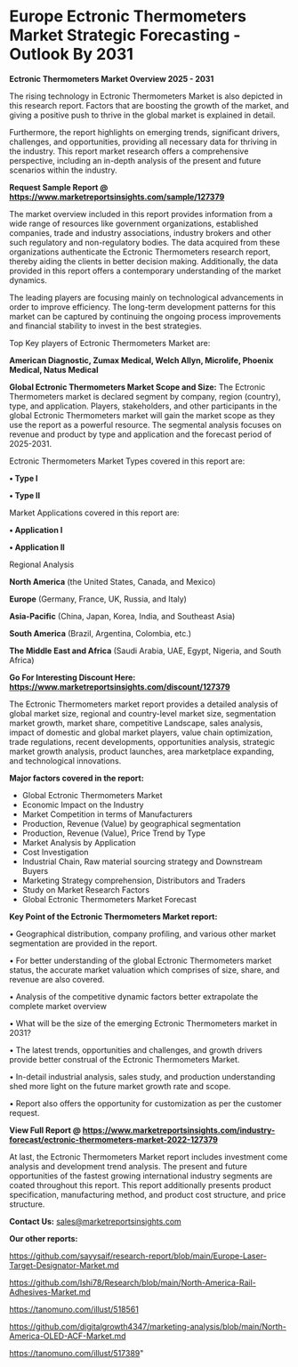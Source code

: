 # Europe Ectronic Thermometers Market Strategic Forecasting - Outlook By 2031

<Strong> Ectronic Thermometers Market Overview 2025 - 2031</strong>

The rising technology in Ectronic Thermometers Market is also depicted in this research report. Factors that are boosting the growth of the market, and giving a positive push to thrive in the global market is explained in detail.

Furthermore, the report highlights on emerging trends, significant drivers, challenges, and opportunities, providing all necessary data for thriving in the industry. This report market research offers a comprehensive perspective, including an in-depth analysis of the present and future scenarios within the industry.

<strong>Request Sample Report @ <a href=https://www.marketreportsinsights.com/sample/127379>https://www.marketreportsinsights.com/sample/127379</a></strong>

The market overview included in this report provides information from a wide range of resources like government organizations, established companies, trade and industry associations, industry brokers and other such regulatory and non-regulatory bodies. The data acquired from these organizations authenticate the Ectronic Thermometers research report, thereby aiding the clients in better decision making. Additionally, the data provided in this report offers a contemporary understanding of the market dynamics.

The leading players are focusing mainly on technological advancements in order to improve efficiency. The long-term development patterns for this market can be captured by continuing the ongoing process improvements and financial stability to invest in the best strategies.

Top Key players of Ectronic Thermometers Market are:

<strong>American Diagnostic, Zumax Medical, Welch Allyn, Microlife, Phoenix Medical, Natus Medical</strong>

<strong><b>Global Ectronic Thermometers Market Scope and Size:</b></strong>
The Ectronic Thermometers market is declared segment by company, region (country), type, and application. Players, stakeholders, and other participants in the global Ectronic Thermometers market will gain the market scope as they use the report as a powerful resource. The segmental analysis focuses on revenue and product by type and application and the forecast period of 2025-2031.

Ectronic Thermometers Market Types covered in this report are:

<strong>• Type I

• Type II</strong>

Market Applications covered in this report are:

<strong>• Application I

• Application II</strong> 

Regional Analysis

<strong>North America</strong> (the United States, Canada, and Mexico)

<strong>Europe</strong> (Germany, France, UK, Russia, and Italy)

<strong>Asia-Pacific</strong> (China, Japan, Korea, India, and Southeast Asia)

<strong>South America</strong> (Brazil, Argentina, Colombia, etc.)

<strong>The Middle East and Africa</strong> (Saudi Arabia, UAE, Egypt, Nigeria, and South Africa)

<strong>Go For Interesting Discount Here: <a href=https://www.marketreportsinsights.com/discount/127379>https://www.marketreportsinsights.com/discount/127379</a></strong>

The Ectronic Thermometers market report provides a detailed analysis of global market size, regional and country-level market size, segmentation market growth, market share, competitive Landscape, sales analysis, impact of domestic and global market players, value chain optimization, trade regulations, recent developments, opportunities analysis, strategic market growth analysis, product launches, area marketplace expanding, and technological innovations.

<strong><b>Major factors covered in the report:</b></strong>
<ul>
  <li>Global Ectronic Thermometers Market </li>
  <li>Economic Impact on the Industry</li>
  <li>Market Competition in terms of Manufacturers</li>
  <li>Production, Revenue (Value) by geographical segmentation</li>
  <li>Production, Revenue (Value), Price Trend by Type</li>
  <li>Market Analysis by Application</li>
  <li>Cost Investigation</li>
  <li>Industrial Chain, Raw material sourcing strategy and Downstream Buyers</li>
  <li>Marketing Strategy comprehension, Distributors and Traders</li>
  <li>Study on Market Research Factors</li>
  <li>Global Ectronic Thermometers Market Forecast</li>
</ul>

<strong><b>Key Point of the Ectronic Thermometers Market report:</b></strong>

• Geographical distribution, company profiling, and various other market segmentation are provided in the report.

• For better understanding of the global Ectronic Thermometers market status, the accurate market valuation which comprises of size, share, and revenue are also covered.

• Analysis of the competitive dynamic factors better extrapolate the complete market overview

• What will be the size of the emerging Ectronic Thermometers market in 2031?

• The latest trends, opportunities and challenges, and growth drivers provide better construal of the Ectronic Thermometers Market.

• In-detail industrial analysis, sales study, and production understanding shed more light on the future market growth rate and scope.

• Report also offers the opportunity for customization as per the customer request.

<strong><b>View Full Report @ <a href=https://www.marketreportsinsights.com/industry-forecast/ectronic-thermometers-market-2022-127379>https://www.marketreportsinsights.com/industry-forecast/ectronic-thermometers-market-2022-127379</a></b></strong>


At last, the Ectronic Thermometers Market report includes investment come analysis and development trend analysis. The present and future opportunities of the fastest growing international industry segments are coated throughout this report. This report additionally presents product specification, manufacturing method, and product cost structure, and price structure.

<strong>Contact Us:</strong>
sales@marketreportsinsights.com

<strong>Our other reports:</strong>

<a href=https://github.com/sayysaif/research-report/blob/main/Europe-Laser-Target-Designator-Market.md>https://github.com/sayysaif/research-report/blob/main/Europe-Laser-Target-Designator-Market.md</a>

<a href=https://github.com/Ishi78/Research/blob/main/North-America-Rail-Adhesives-Market.md>https://github.com/Ishi78/Research/blob/main/North-America-Rail-Adhesives-Market.md</a>

<a href=https://tanomuno.com/illust/518561>https://tanomuno.com/illust/518561</a>

<a href=https://github.com/digitalgrowth4347/marketing-analysis/blob/main/North-America-OLED-ACF-Market.md>https://github.com/digitalgrowth4347/marketing-analysis/blob/main/North-America-OLED-ACF-Market.md</a>

<a href=https://tanomuno.com/illust/517389>https://tanomuno.com/illust/517389</a>"
